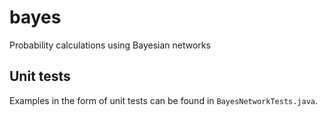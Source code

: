 # bayes

Probability calculations using Bayesian networks

## Unit tests

Examples in the form of unit tests can be found in `BayesNetworkTests.java`.

